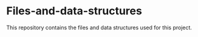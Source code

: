 # Files-and-data-structures

This repository contains the files and data structures used for this project.
